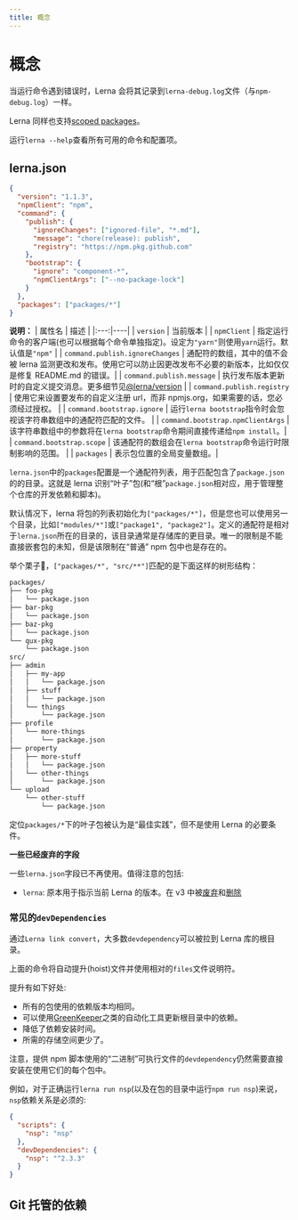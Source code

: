 ```yaml
---
title: 概念
---
```


# 概念

当运行命令遇到错误时，Lerna 会将其记录到`lerna-debug.log`文件（与`npm-debug.log`）一样。

Lerna 同样也支持[scoped packages](https://docs.npmjs.com/misc/scope)。

运行`lerna --help`查看所有可用的命令和配置项。


## lerna.json

```json
{
  "version": "1.1.3",
  "npmClient": "npm",
  "command": {
    "publish": {
      "ignoreChanges": ["ignored-file", "*.md"],
      "message": "chore(release): publish",
      "registry": "https://npm.pkg.github.com"
    },
    "bootstrap": {
      "ignore": "component-*",
      "npmClientArgs": ["--no-package-lock"]
    }
  },
  "packages": ["packages/*"]
}
```

[@lerna/version]:https://github.com/lerna/lerna/blob/master/commands/version#--message-msg

**说明：**
| 属性名 | 描述 |
|:---:|----|
| `version` | 当前版本 |
| `npmClient` | 指定运行命令的客户端(也可以根据每个命令单独指定)。设定为`"yarn"`则使用`yarn`运行。默认值是`"npm"` |
| `command.publish.ignoreChanges` | 通配符的数组，其中的值不会被 lerna 监测更改和发布。使用它可以防止因更改发布不必要的新版本，比如仅仅是修复 README.md 的错误。|
| `command.publish.message` | 执行发布版本更新时的自定义提交消息。更多细节见[@lerna/version][@lerna/version] |
| `command.publish.registry` | 使用它来设置要发布的自定义注册 url，而非 npmjs.org，如果需要的话，您必须经过授权。 |
| `command.bootstrap.ignore` | 运行`lerna bootstrap`指令时会忽视该字符串数组中的通配符匹配的文件。 |
| `command.bootstrap.npmClientArgs` | 该字符串数组中的参数将在`lerna bootstrap`命令期间直接传递给`npm install`。|
| `command.bootstrap.scope` | 该通配符的数组会在`lerna bootstrap`命令运行时限制影响的范围。 |
| `packages` | 表示包位置的全局变量数组。|

`lerna.json`中的`packages`配置是一个通配符列表，用于匹配包含了`package.json`的的目录。这就是 lerna 识别“叶子”包(和“根”`package.json`相对应，用于管理整个仓库的开发依赖和脚本)。

默认情况下，lerna 将包的列表初始化为`["packages/*"]`，但是您也可以使用另一个目录，比如`["modules/*"]`或`["package1", "package2"]`。定义的通配符是相对于`lerna.json`所在的目录的，该目录通常是存储库的更目录。唯一的限制是不能直接嵌套包的未知，但是该限制在“普通” npm 包中也是存在的。

举个栗子🌰，`["packages/*", "src/**"]`匹配的是下面这样的树形结构：

```bash
packages/
├── foo-pkg
│   └── package.json
├── bar-pkg
│   └── package.json
├── baz-pkg
│   └── package.json
└── qux-pkg
    └── package.json
src/
├── admin
│   ├── my-app
│   │   └── package.json
│   ├── stuff
│   │   └── package.json
│   └── things
│       └── package.json
├── profile
│   └── more-things
│       └── package.json
├── property
│   ├── more-stuff
│   │   └── package.json
│   └── other-things
│       └── package.json
└── upload
    └── other-stuff
        └── package.json

```

定位`packages/*`下的叶子包被认为是“最佳实践”，但不是使用 Lerna 的必要条件。

**一些已经废弃的字段**

一些`lerna.json`字段已不再使用。值得注意的包括:

- `lerna`: 原本用于指示当前 Lerna 的版本。在 v3 中被[废弃](https://github.com/lerna/lerna/pull/1122)和[删除](https://github.com/lerna/lerna/pull/1225)

### 常见的`devDependencies`

通过`Lerna link convert`，大多数`devdependency`可以被拉到 Lerna 库的根目录。

上面的命令将自动提升(hoist)文件并使用相对的`files`文件说明符。

提升有如下好处:

- 所有的包使用的依赖版本均相同。
- 可以使用[GreenKeeper](https://greenkeeper.io/)之类的自动化工具更新根目录中的依赖。
- 降低了依赖安装时间。
- 所需的存储空间更少了。

注意，提供 npm 脚本使用的“二进制”可执行文件的`devdependency`仍然需要直接安装在使用它们的每个包中。

例如，对于正确运行`lerna run nsp`(以及在包的目录中运行`npm run nsp`)来说，`nsp`依赖关系是必须的:

```json
{
  "scripts": {
    "nsp": "nsp"
  },
  "devDependencies": {
    "nsp": "^2.3.3"
  }
}
```

## Git 托管的依赖














